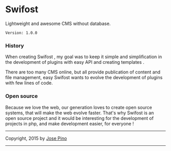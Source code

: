 Swifost
====

Lightweight and awesome CMS without database.

```
Version: 1.0.0
```

### History

When creating Swifost , my goal was to keep it simple and simplification in the development of plugins with easy API and creating templates .

There are too many CMS online, but all provide publication of content and file management, easy Swifost wants to evolve the development of plugins with few lines of code.

### Open source

Because we love the web, our generation loves to create open source systems, that will make the web evolve faster. That's why Swifost is an open source project and it would be interesting for the development of projects in php, and make development easier, for everyone !



-------------

Copyright, 2015 by [Jose Pino](http://twitter.com/jofpin)

-------------

